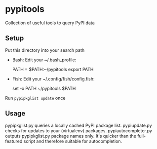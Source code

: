 pypitools
=========

Collection of useful tools to query PyPI data

Setup
-----

Put this directory into your search path

- Bash: Edit your ~/.bash\_profile:

    PATH = $PATH:~/pypitools
    export PATH

- Fish: Edit your ~/.config/fish/config.fish:

    set -x PATH ~/pypitools $PATH

Run `pypipkglist update` once

Usage
-----

pypipkglist.py queries a locally cached PyPI package list.
pypiupdate.py checks for updates to your (virtualenv) packages.
pypiautocompleter.py outputs pypipkglist.py package names only. It's quicker than the full-featured script and therefore suitable for autocompletion.
